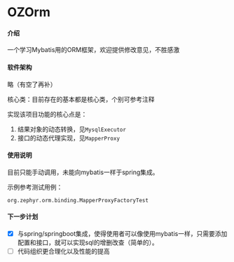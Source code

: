 # OZOrm

#### 介绍

一个学习Mybatis用的ORM框架，欢迎提供修改意见，不胜感激

#### 软件架构
略（有空了再补）

核心类：目前存在的基本都是核心类，个别可参考注释

实现该项目功能的核心点是：

1. 结果对象的动态转换，见`MysqlExecutor`
2. 接口的动态代理实现，见`MapperProxy`

#### 使用说明

目前只能手动调用，未能向mybatis一样于spring集成。

示例参考测试用例：

`org.zephyr.orm.binding.MapperProxyFactoryTest`

#### 下一步计划

- [x] 与spring/springboot集成，使得使用者可以像使用mybatis一样，只需要添加配置和接口，就可以实现sql的增删改查（简单的）。
- [ ] 代码组织更合理化以及性能的提高